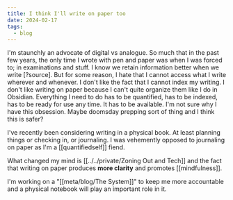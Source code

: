 ```yaml
---
title: I think I'll write on paper too
date: 2024-02-17
tags:
  - blog
---
```

I'm staunchly an advocate of digital vs analogue. So much that in the past few years, the only time I wrote with pen and paper was when I was forced to; in examinations and stuff. I know we retain information better when we write [?source]. But for some reason, I hate that I cannot access what I write wherever and whenever. I don't like the fact that I cannot index my writing. I don't like writing on paper because I can't quite organize them like I do in Obsidian. Everything I need to do has to be quantified, has to be indexed, has to be ready for use any time. It has to be available. I'm not sure why I have this obsession. Maybe doomsday prepping sort of thing and I think this is safer?

I've recently been considering writing in a physical book. At least planning things or checking in, or journaling. I was vehemently opposed to journaling on paper as I'm a [[quantifiedself]] fiend. 

What changed my mind is [[../../private/Zoning Out and Tech]] and the fact that writing on paper produces **more clarity** and promotes [[mindfulness]]. 

I'm working on a "[[meta/blog/The System]]" to keep me more accountable and a physical notebook will play an important role in it. 